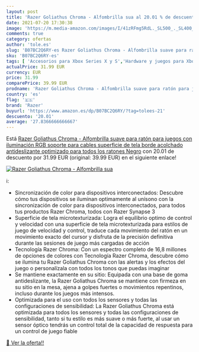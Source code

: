 ```yaml
---
layout: post
title: 'Razer Goliathus Chroma - Alfombrilla sua al 20.01 % de descuento'
date: 2021-07-20 17:30:38
image: 'https://m.media-amazon.com/images/I/41zRFmg5RdL._SL500_._SL400_.jpg'
comments: true
category: ofertas
author: 'tole.es'
slug: 'B07BC2Q6RY-es Razer Goliathus Chroma - Alfombrilla suave para ratón para...'
sku: 'B07BC2Q6RY-es'
tags: [ 'Accesorios para Xbox Series X y S','Hardware y juegos para Xbox Series X y S','Videojuegos','ratón','razer', ]
actualPrice: 31.99 EUR
currency: EUR
price: 31.99
comparePrice: 39.99 EUR
prodname: 'Razer Goliathus Chroma - Alfombrilla suave para ratón para juegos con iluminación RGB  soporte para cables  superficie de tela  borde acolchado antideslizante  optimizado para todos los ratones  Negro'
country: 'es'
flag: '🇪🇸'
brand: 'Razer'
buyurl: 'https://www.amazon.es/dp/B07BC2Q6RY/?tag=tolees-21'
descuento: '20.01'
average: '27.8366666666667'
---
```


Está [Razer Goliathus Chroma - Alfombrilla suave para ratón para juegos con iluminación RGB  soporte para cables  superficie de tela  borde acolchado antideslizante  optimizado para todos los ratones  Negro](https://www.amazon.es/dp/B07BC2Q6RY/?tag=tolees-21) con 20.01 de descuento por 31.99 EUR (original: 39.99 EUR) en el siguiente enlace!

[![Razer Goliathus Chroma - Alfombrilla sua](https://m.media-amazon.com/images/I/41zRFmg5RdL._SL500_._SL400_.jpg)](https://www.amazon.es/dp/B07BC2Q6RY/?tag=tolees-21)

ℹ️:

- Sincronización de color para dispositivos interconectados: Descubre cómo tus dispositivos se iluminan optimamente al unísono con la sincronización de color para dispositivos interconectados, para todos tus productos Razer Chroma, todos con Razer Synapse 3
- Superficie de tela microtexturizada: Logra el equilibrio optimo de control y velocidad con una superficie de tela microtexturizada para estilos de juego de velocidad y control, traduce cada movimiento del ratón en un movimiento exacto del cursor y disfruta de la precisión definitiva durante las sesiones de juego más cargadas de acción
- Tecnología Razer Chroma: Con un espectro completo de 16,8 millones de opciones de colores con Tecnología Razer Chroma, descubre cómo se ilumina tu Razer Goliathus Chroma con las alertas y los efectos del juego o personalízala con todos los tonos que puedas imaginar
- Se mantiene exactamente en su sitio: Equipada con una base de goma antideslizante, la Razer Goliathus Chroma se mantiene con firmeza en su sitio en la mesa, ajena a golpes fuertes o movimientos repentinos, incluso durante los juegos más intensos.
- Optimizada para el uso con todos los sensores y todas las configuraciones de sensibilidad: La Razer Goliathus Chroma está optimizada para todos los sensores y todas las configuraciones de sensibilidad, tanto si tu estilo es más suave o más fuerte, al usar un sensor óptico tendrás un control total de la capacidad de respuesta para un control de juego fiable

[🛒 Ver la oferta!!](https://www.amazon.es/dp/B07BC2Q6RY/?tag=tolees-21)
